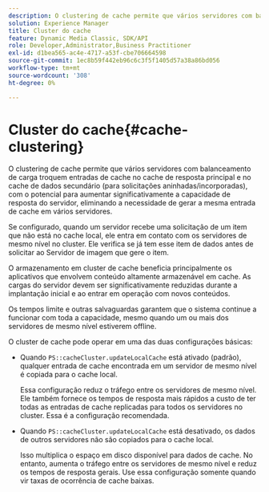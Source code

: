```yaml
---
description: O clustering de cache permite que vários servidores com balanceamento de carga troquem entradas de cache no cache de resposta principal e no cache de dados secundário (para solicitações aninhadas/incorporadas), com o potencial para aumentar significativamente a capacidade de resposta do servidor, eliminando a necessidade de gerar a mesma entrada de cache em vários servidores.
solution: Experience Manager
title: Cluster do cache
feature: Dynamic Media Classic, SDK/API
role: Developer,Administrator,Business Practitioner
exl-id: d1bea565-ac4e-4717-a53f-cbe706664598
source-git-commit: 1ec8b59f442eb96c6c3f5f1405d57a38a86bd056
workflow-type: tm+mt
source-wordcount: '308'
ht-degree: 0%

---
```


# Cluster do cache{#cache-clustering}

O clustering de cache permite que vários servidores com balanceamento de carga troquem entradas de cache no cache de resposta principal e no cache de dados secundário (para solicitações aninhadas/incorporadas), com o potencial para aumentar significativamente a capacidade de resposta do servidor, eliminando a necessidade de gerar a mesma entrada de cache em vários servidores.

Se configurado, quando um servidor recebe uma solicitação de um item que não está no cache local, ele entra em contato com os servidores de mesmo nível no cluster. Ele verifica se já tem esse item de dados antes de solicitar ao Servidor de imagem que gere o item.

O armazenamento em cluster de cache beneficia principalmente os aplicativos que envolvem conteúdo altamente armazenável em cache. As cargas do servidor devem ser significativamente reduzidas durante a implantação inicial e ao entrar em operação com novos conteúdos.

Os tempos limite e outras salvaguardas garantem que o sistema continue a funcionar com toda a capacidade, mesmo quando um ou mais dos servidores de mesmo nível estiverem offline.

O cluster de cache pode operar em uma das duas configurações básicas:

* Quando `PS::cacheCluster.updateLocalCache` está ativado (padrão), qualquer entrada de cache encontrada em um servidor de mesmo nível é copiada para o cache local.

   Essa configuração reduz o tráfego entre os servidores de mesmo nível. Ele também fornece os tempos de resposta mais rápidos a custo de ter todas as entradas de cache replicadas para todos os servidores no cluster. Essa é a configuração recomendada.

* Quando `PS::cacheCluster.updateLocalCache` está desativado, os dados de outros servidores não são copiados para o cache local.

   Isso multiplica o espaço em disco disponível para dados de cache. No entanto, aumenta o tráfego entre os servidores de mesmo nível e reduz os tempos de resposta gerais. Use essa configuração somente quando vir taxas de ocorrência de cache baixas.
